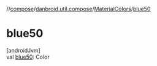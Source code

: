 //[compose](../../../index.md)/[danbroid.util.compose](../index.md)/[MaterialColors](index.md)/[blue50](blue50.md)

# blue50

[androidJvm]\
val [blue50](blue50.md): Color
